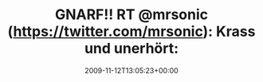 ---
retweeted: false
source: <a href="http://twitter.com" rel="nofollow">Twitter Web Client</a>
entities:
  hashtags: []
  symbols: []
  user_mentions: []
  urls: []
display_text_range:
- '0'
- '112'
favorite_count: '0'
id_str: '5648346661'
truncated: false
retweet_count: '0'
id: '5648346661'
created_at: Thu Nov 12 13:05:23 +0000 2009
favorited: false
full_text: 'GNARF!! RT [@mrsonic](https://twitter.com/mrsonic): Krass und unerhört:
  Microsoft hat das Patent auf "sudo" bekommen http://tinyurl.com/yctyvph'
lang: de
tags:
- pesos/twitter
date: '2009-11-12T13:05:23+00:00'
src: https://twitter.com/bascht/status/5648346661
original_url: https://twitter.com/bascht/status/5648346661
type: twitter_tweet
text: 'GNARF!! RT [@mrsonic](https://twitter.com/mrsonic): Krass und unerhört: Microsoft
  hat das Patent auf "sudo" bekommen http://tinyurl.com/yctyvph'
title: 'GNARF!! RT @mrsonic (https://twitter.com/mrsonic): Krass und unerhört: '

---